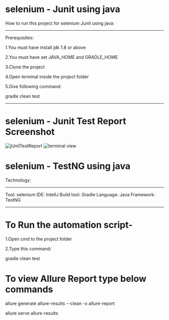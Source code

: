 # selenium - Junit using java

How to run this project for selenium Junit using java:

---

Prerequisites:

1.You must have install jdk 1.8 or above

2.You must have set JAVA_HOME and GRADLE_HOME 

3.Clone the project

4.Open terminal inside the project folder

5.Give following command:

  gradle clean test


---

# selenium - Junit Test Report Screenshot

![jUnitTestReport](https://user-images.githubusercontent.com/50478815/178106402-a0b8bf21-8d08-4641-9df7-778568418b7e.PNG)
![terminal view](https://user-images.githubusercontent.com/50478815/178106405-055d8103-1f07-49a6-b52e-e636f870eefa.PNG)


# selenium - TestNG using java 

Technology:

---

Tool: selenium
IDE: IntelIJ
Build tool: Gradle
Language: Java
Framework: TestNG

---

# To Run the automation script-


1.Open cmd to the project folder

2.Type this command:

  gradle clean test


# To view Allure Report type below commands

allure generate allure-results --clean -o allure-report

allure serve allure-results
